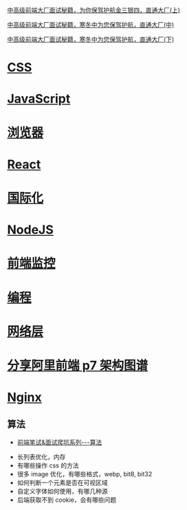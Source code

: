 [中高级前端大厂面试秘籍，为你保驾护航金三银四，直通大厂(上)](https://juejin.im/post/5c64d15d6fb9a049d37f9c20)

[中高级前端大厂面试秘籍，寒冬中为您保驾护航，直通大厂(中)](https://juejin.im/post/5c92f499f265da612647b754)

[中高级前端大厂面试秘籍，寒冬中为您保驾护航，直通大厂(下)](https://juejin.im/post/5cc26dfef265da037b611738)

# [CSS](./content/css.md)

# [JavaScript](./content/js.md)

# [浏览器](./content/browser.md)

# [React](./conent/react.md)

# [国际化](./content/intl.md)

# [NodeJS](./content/node.md)

# [前端监控](./content/monit.md)

# [编程](./content/coding.md)

# [网络层](./content/net.md)

# [分享阿里前端 p7 架构图谱](https://juejin.im/post/5cf5f358e51d45778f076ce5)

# [Nginx](./content/nginx.md)

## 算法

- [前端笔试&面试爬坑系列---算法](https://juejin.im/post/5b72f0caf265da282809f3b5)

* 长列表优化，内存
* 有哪些操作 css 的方法
* 很多 image 优化，有哪些格式，webp, bit8, bit32
* 如何判断一个元素是否在可视区域
* 自定义字体如何使用，有哪几种源
* 后端获取不到 cookie，会有哪些问题
